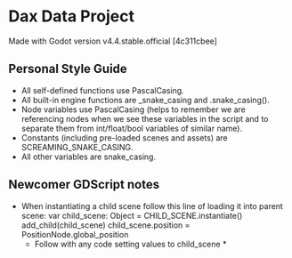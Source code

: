 # Dax Data Project
 
Made with Godot version v4.4.stable.official [4c311cbee]

## Personal Style Guide
- All self-defined functions use PascalCasing.
- All built-in engine functions are _snake_casing and .snake_casing().
- Node variables use PascalCasing (helps to remember we are referencing nodes
when we see these variables in the script and to separate them from 
int/float/bool variables of similar name).
- Constants (including pre-loaded scenes and assets) are SCREAMING_SNAKE_CASING.
- All other variables are snake_casing.

## Newcomer GDScript notes
- When instantiating a child scene follow this line of loading it into parent scene:
	var child_scene: Object = CHILD_SCENE.instantiate()
	add_child(child_scene)
	child_scene.position = PositionNode.global_position
	* Follow with any code setting values to child_scene *

